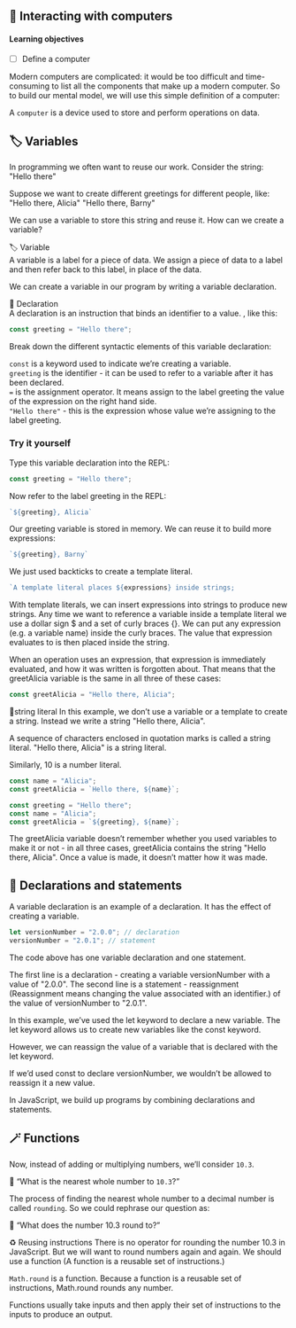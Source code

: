 ## 🤝 Interacting with computers

#### Learning objectives

- [ ] Define a computer

Modern computers are complicated: it would be too difficult and time-consuming to list all the components that make up a modern computer. So to build our mental model, we will use this simple definition of a computer:

A `computer` is a device used to store and perform operations on data.

## 🏷️ Variables

In programming we often want to reuse our work. Consider the string: "Hello there"

Suppose we want to create different greetings for different people, like: "Hello there, Alicia" "Hello there, Barny"

We can use a variable to store this string and reuse it. How can we create a variable?

🏷️ Variable <br> A variable is a label for a piece of data. We assign a piece of data to a label and then refer back to this label, in place of the data.

We can create a variable in our program by writing a variable declaration.

🧶 Declaration <br> A declaration is an instruction that binds an identifier to a value. , like this:
```js
const greeting = "Hello there";
```

Break down the different syntactic elements of this variable declaration:

`const` is a keyword used to indicate we’re creating a variable. <br> `greeting` is the identifier - it can be used to refer to a variable after it has been declared.<br> `=` is the assignment operator. It means assign to the label greeting the value of the expression on the right hand side. <br> `"Hello there"` - this is the expression whose value we’re assigning to the label greeting.

### Try it yourself

Type this variable declaration into the REPL:
```js
const greeting = "Hello there";
```

Now refer to the label greeting in the REPL:
```js
`${greeting}, Alicia`
```

Our greeting variable is stored in memory. We can reuse it to build more expressions:
```js
`${greeting}, Barny`
```

We just used backticks to create a template literal.
```js
`A template literal places ${expressions} inside strings;
```

With template literals, we can insert expressions into strings to produce new strings. Any time we want to reference a variable inside a template literal we use a dollar sign $ and a set of curly braces {}. We can put any expression (e.g. a variable name) inside the curly braces. The value that expression evaluates to is then placed inside the string.

When an operation uses an expression, that expression is immediately evaluated, and how it was written is forgotten about. That means that the greetAlicia variable is the same in all three of these cases:
```js
const greetAlicia = "Hello there, Alicia";
```

📝string literal
In this example, we don’t use a variable or a template to create a string. Instead we write a string "Hello there, Alicia".

A sequence of characters enclosed in quotation marks is called a string literal. "Hello there, Alicia" is a string literal.

Similarly, 10 is a number literal.

```js
const name = "Alicia";
const greetAlicia = `Hello there, ${name}`;
```

```js
const greeting = "Hello there";
const name = "Alicia";
const greetAlicia = `${greeting}, ${name}`;
```
The greetAlicia variable doesn’t remember whether you used variables to make it or not - in all three cases, greetAlicia contains the string "Hello there, Alicia". Once a value is made, it doesn’t matter how it was made.

## 💬 Declarations and statements

A variable declaration is an example of a declaration. It has the effect of creating a variable.
```js
let versionNumber = "2.0.0"; // declaration
versionNumber = "2.0.1"; // statement
```
The code above has one variable declaration and one statement.

The first line is a declaration - creating a variable versionNumber with a value of "2.0.0".
The second line is a statement - reassignment (Reassignment means changing the value associated with an identifier.) of the value of versionNumber to "2.0.1".

In this example, we’ve used the let keyword to declare a new variable. The let keyword allows us to create new variables like the const keyword.

However, we can reassign the value of a variable that is declared with the let keyword.

If we’d used const to declare versionNumber, we wouldn’t be allowed to reassign it a new value.

In JavaScript, we build up programs by combining declarations and statements.

## 🪄 Functions

Now, instead of adding or multiplying numbers, we’ll consider `10.3`.

🤔 “What is the nearest whole number to `10.3`?”

The process of finding the nearest whole number to a decimal number is called `rounding`. So we could rephrase our question as:

🤔 “What does the number 10.3 round to?”

♻️ Reusing instructions
There is no operator for rounding the number 10.3 in JavaScript. But we will want to round numbers again and again. We should use a function (A function is a reusable set of instructions.)

`Math.round` is a function. Because a function is a reusable set of instructions, Math.round rounds any number.

Functions usually take inputs and then apply their set of instructions to the inputs to produce an output.



